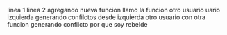 linea 1
linea 2 
agregando nueva funcion 
llamo la funcion
otro usuario
uario
izquierda
generando 
confilctos
desde
izquierda
otro usuario con otra funcion
generando
conflicto
por que
soy
rebelde


